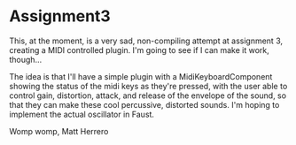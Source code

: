 # Assignment3

This, at the moment, is a very sad, non-compiling attempt at assignment 3, creating a MIDI controlled plugin. I'm going to see if I can make it work, though...

The idea is that I'll have a simple plugin with a MidiKeyboardComponent showing the status of the midi keys as they're pressed, with the user able to control gain, distortion, attack, and release of the envelope of the sound, so that they can make these cool percussive, distorted sounds. I'm hoping to implement the actual oscillator in Faust.

Womp womp,
Matt Herrero
